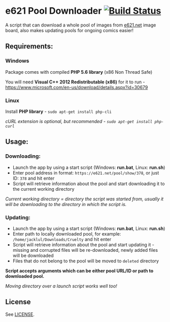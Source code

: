 # e621 Pool Downloader [![Build Status](https://travis-ci.org/jacklul/e621-Pool-Downloader.svg?branch=master)](https://travis-ci.org/jacklul/e621-Pool-Downloader)

A script that can download a whole pool of images from [e621.net](https://e621.net) image board, also makes updating pools for ongoing comics easier!

## Requirements:

### Windows

Package comes with compiled **PHP 5.6 library** (x86 Non Thread Safe)

You will need **Visual C++ 2012 Redistributable (x86)** for it to run - https://www.microsoft.com/en-us/download/details.aspx?id=30679

### Linux

Install **PHP library** - `sudo apt-get install php-cli`

_cURL extension is optional, but recommended -  `sudo apt-get install php-curl`_

## Usage:

### Downloading:
- Launch the app by using a start script (Windows: **run.bat**, Linux: **run.sh**)
- Enter pool address in format: `https://e621.net/pool/show/378`, or just ID: `378` and hit enter
- Script will retrieve information about the pool and start downloading it to the current working directory

_Current working directory = directory the script was started from, usually it will be downloading to the directory in which the script is._

### Updating:
- Launch the app by using a start script (Windows: **run.bat**, Linux: **run.sh**)
- Enter path to locally downloaded pool, for example: `/home/jacklul/Downloads/Cruelty` and hit enter
- Script will retrieve information about the pool and start updating it - missing and corrupted files will be re-downloaded, newly added files will be downloaded
- Files that do not belong to the pool will be moved to `deleted` directory

**Script accepts arguments which can be either pool URL/ID or path to downloaded pool.**

_Moving directory over a launch script works well too!_

## License

See [LICENSE](https://github.com/jacklul/e621-Pool-Downloader/blob/master/LICENSE).
